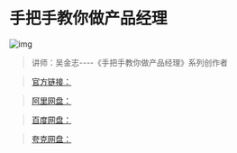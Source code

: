# 手把手教你做产品经理

![img]()


> 讲师：吴金志----《手把手教你做产品经理》系列创作者

> [官方链接：]()

> [阿里网盘：]()

> [百度网盘：]()

> [夸克网盘：]()
